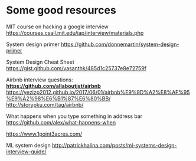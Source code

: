 <h1>Some good resources</h1>

MIT course on hacking a google interview https://courses.csail.mit.edu/iap/interview/materials.php </br>

System design primer https://github.com/donnemartin/system-design-primer </br>

System Design Cheat Sheet https://gist.github.com/vasanthk/485d1c25737e8e72759f </br>

Airbnb interview questions: </br> 
<b> https://github.com/allaboutjst/airbnb </b> </br>
https://yezizp2012.github.io/2017/06/01/airbnb%E9%9D%A2%E8%AF%95%E9%A2%98%E6%B1%87%E6%80%BB/ </br>
http://storypku.com/tag/airbnb/ </br>

What happens when you type something in address bar https://github.com/alex/what-happens-when </br>

https://www.1point3acres.com/

ML system design http://patrickhalina.com/posts/ml-systems-design-interview-guide/
